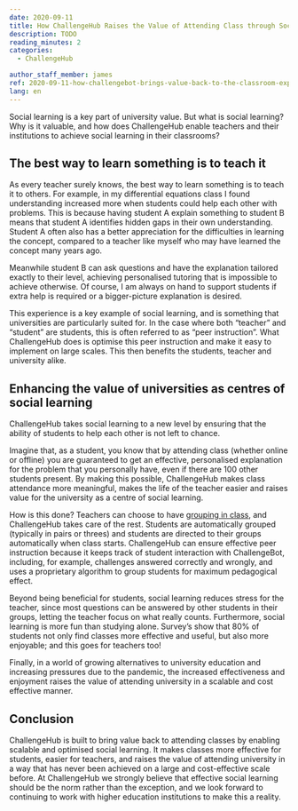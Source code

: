 ```yaml
---
date: 2020-09-11
title: How ChallengeHub Raises the Value of Attending Class through Social Learning
description: TODO
reading_minutes: 2
categories:
  - ChallengeHub

author_staff_member: james
ref: 2020-09-11-how-challengebot-brings-value-back-to-the-classroom-experience
lang: en
---
```


Social learning is a key part of university value.
But what is social learning?
Why is it valuable, and how does ChallengeHub enable teachers and their institutions to achieve social learning in their classrooms?

## The best way to learn something is to teach it

As every teacher surely knows, the best way to learn something is to teach it to others.
For example, in my differential equations class I found understanding increased more when students could help each other with problems.
This is because having student A explain something to student B means that student A identifies hidden gaps in their own understanding.
Student A often also has a better appreciation for the difficulties in learning the concept, compared to a teacher like myself who may have learned the concept many years ago.

Meanwhile student B can ask questions and have the explanation tailored exactly to their level, achieving personalised tutoring that is impossible to achieve otherwise.
Of course, I am always on hand to support students if extra help is required or a bigger-picture explanation is desired.

This experience is a key example of social learning, and is something that universities are particularly suited for.
In the case where both “teacher” and “student” are students, this is often referred to as “peer instruction”.
What ChallengeHub does is optimise this peer instruction and make it easy to implement on large scales.
This then benefits the students, teacher and university alike.

## Enhancing the value of universities as centres of social learning

ChallengeHub takes social learning to a new level by ensuring that the ability of students to help each other is not left to chance.

Imagine that, as a student, you know that by attending class (whether online or offline) you are guaranteed to get an effective, personalised explanation for the problem that you personally have, even if there are 100 other students present.
By making this possible, ChallengeHub makes class attendance more meaningful, makes the life of the teacher easier and raises value for the university as a centre of social learning.

How is this done?
Teachers can choose to have [grouping in class]( /2020/04/10/announcing-study-teams/ ), and ChallengeHub takes care of the rest.
Students are automatically grouped (typically in pairs or threes) and students are directed to their groups automatically when class starts.
ChallengeHub can ensure effective peer instruction because it keeps track of student interaction with ChallengeBot, including, for example, challenges answered correctly and wrongly, and uses a proprietary algorithm to group students for maximum pedagogical effect.

Beyond being beneficial for students, social learning reduces stress for the teacher, since most questions can be answered by other students in their groups, letting the teacher focus on what really counts.
Furthermore, social learning is more fun than studying alone.
Survey’s show that 80% of students not only find classes more effective and useful, but also more enjoyable; and this goes for teachers too!

Finally, in a world of growing alternatives to university education and increasing pressures due to the pandemic, the increased effectiveness and enjoyment raises the value of attending university in a scalable and cost effective manner. 

## Conclusion

ChallengeHub is built to bring value back to attending classes by enabling scalable and optimised social learning.
It makes classes more effective for students, easier for teachers, and raises the value of attending university in a way that has never been achieved on a large and cost-effective scale before.
At ChallengeHub we strongly believe that effective social learning should be the norm rather than the exception, and we look forward to continuing to work with higher education institutions to make this a reality.
